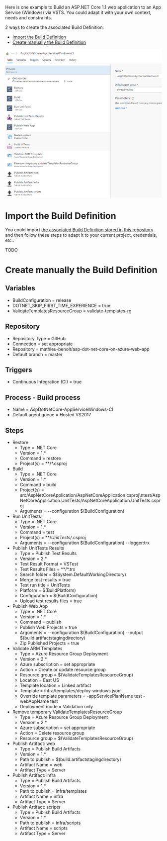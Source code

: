 Here is one example to Build an ASP.NET Core 1.1 web application to an App Service (Windows) via VSTS. You could adapt it with your own context, needs and constraints.

2 ways to create the associated Build Definition:

- [Import the Build Definition](#import-the-build-definition)
- [Create manually the Build Definition](#create-manually-the-build-definition)

![Build Overview](/docs/imgs/AspDotNetCore-AppServiceWindows-CI.PNG)

# Import the Build Definition

You could import [the associated Build Definition stored in this repository](/vsts/AspDotNetCore-AppServiceWindows-CI.json) and then follow these steps to adapt it to your current project, credentials, etc.:

TODO

# Create manually the Build Definition

## Variables
- BuildConfiguration = release
- DOTNET_SKIP_FIRST_TIME_EXPERIENCE = true
- ValidateTemplatesResourceGroup = validate-templates-rg

## Repository
- Repository Type = GitHub
- Connection = set appropriate
- Repository = mathieu-benoit/asp-dot-net-core-on-azure-web-app
- Default branch = master

## Triggers
- Continuous Integration (CI) = true

## Process - Build process
- Name = AspDotNetCore-AppServiceWindows-CI
- Default agent queue = Hosted VS2017

## Steps 
- Restore
  - Type = .NET Core
  - Version = 1.*
  - Command = restore
  - Project(s) = **/*.csproj
- Build
  - Type = .NET Core
  - Version = 1.*
  - Command = build
  - Project(s) = src/AspNetCoreApplication/AspNetCoreApplication.csproj\ntest/AspNetCoreApplication.UnitTests/AspNetCoreApplication.UnitTests.csproj
  - Arguments = --configuration $(BuildConfiguration)
- Run UnitTests
  - Type = .NET Core
  - Version = 1.*
  - Command = test
  - Project(s) = **/*UnitTests/*.csproj
  - Arguments = --configuration $(BuildConfiguration) --logger:trx
- Publish UnitTests Results
  - Type = Publish Test Results
  - Version = 2.*
  - Test Result Format = VSTest
  - Test Results Files = **/*.trx
  - Search folder = $(System.DefaultWorkingDirectory)
  - Merge test results = true
  - Test run title = UnitTests
  - Platform = $(BuildPlatform)
  - Configuration = $(BuildConfiguration)
  - Upload test results files = true
- Publish Web App
  - Type = .NET Core
  - Version = 1.*
  - Command = publish
  - Publish Web Projects = true
  - Arguments = --configuration $(BuildConfiguration) --output $(build.artifactstagingdirectory)
  - Zip Published Projects = true
- Validate ARM Templates
  - Type = Azure Resource Group Deployment
  - Version = 2.*
  - Azure subscription = set appropriate
  - Action = Create or update resource group
  - Resource group = $(ValidateTemplatesResourceGroup)
  - Location = East US
  - Template location = Linked artifact
  - Template = infra/templates/deploy-windows.json
  - Override template parameters = -appServicePlanName test -webAppName test
  - Deployment mode = Validation only
- Remove temporary ValidateTemplatesResourceGroup
  - Type = Azure Resource Group Deployment
  - Version = 2.*
  - Azure subscription = set appropriate
  - Action = Delete resource group
  - Resource group = $(ValidateTemplatesResourceGroup)
- Publish Artifact: web
  - Type = Publish Build Artifacts
  - Version = 1.*
  - Path to publish = $(build.artifactstagingdirectory)
  - Artifact Name = web
  - Artifact Type = Server
- Publish Artifact: infra
  - Type = Publish Build Artifacts
  - Version = 1.*
  - Path to publish = infra/templates
  - Artifact Name = infra
  - Artifact Type = Server
- Publish Artifact: scripts
  - Type = Publish Build Artifacts
  - Version = 1.*
  - Path to publish = infra/scripts
  - Artifact Name = scripts
  - Artifact Type = Server